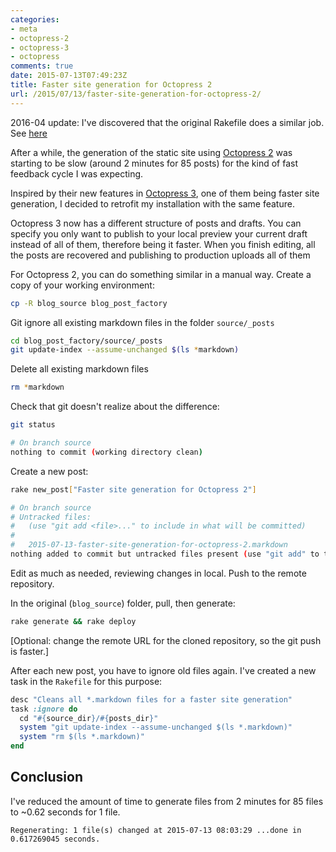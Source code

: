 ```yaml
---
categories:
- meta
- octopress-2
- octopress-3
- octopress
comments: true
date: 2015-07-13T07:49:23Z
title: Faster site generation for Octopress 2
url: /2015/07/13/faster-site-generation-for-octopress-2/
---
```


2016-04 update: I've discovered that the original Rakefile does a similar job. See [here][native-faster-generation]

After a while, the generation of the static site using [Octopress 2][octopress-2] was starting to be slow (around 2 minutes for 85 posts) for the kind of fast feedback cycle I was expecting.

Inspired by their new features in [Octopress 3][octopress-3], one of them being faster site generation, I decided to retrofit my installation with the same feature.

Octopress 3 now has a different structure of posts and drafts. You can specify you only want to publish to your local preview your current draft instead of all of them, therefore being it faster. When you finish editing, all the posts are recovered and publishing to production uploads all of them

For Octopress 2, you can do something similar in a manual way. Create a copy of your working environment:

```bash
cp -R blog_source blog_post_factory
```

Git ignore all existing markdown files in the folder ``source/_posts``

```bash
cd blog_post_factory/source/_posts
git update-index --assume-unchanged $(ls *markdown)
```

Delete all existing markdown files

```bash
rm *markdown
```

Check that git doesn't realize about the difference:

```bash
git status

# On branch source
nothing to commit (working directory clean)
```

Create a new post:

```bash
rake new_post["Faster site generation for Octopress 2"]
```

```bash
# On branch source
# Untracked files:
#   (use "git add <file>..." to include in what will be committed)
#
#	2015-07-13-faster-site-generation-for-octopress-2.markdown
nothing added to commit but untracked files present (use "git add" to track)
```

Edit as much as needed, reviewing changes in local. Push to the remote repository.

In the original (``blog_source``) folder, pull, then generate:

```bash
rake generate && rake deploy
```

[Optional: change the remote URL for the cloned repository, so the git push is faster.]   


After each new post, you have to ignore old files again. I've created a new task in the ``Rakefile`` for this purpose:

```ruby
desc "Cleans all *.markdown files for a faster site generation"
task :ignore do
  cd "#{source_dir}/#{posts_dir}"
  system "git update-index --assume-unchanged $(ls *.markdown)"
  system "rm $(ls *.markdown)"
end
```


## Conclusion

I've reduced the amount of time to generate files from 2 minutes for 85 files to ~0.62 seconds for 1 file.


```
Regenerating: 1 file(s) changed at 2015-07-13 08:03:29 ...done in 0.617269045 seconds.
```

[octopress-2]: http://octopress.org/2011/07/23/octopress-20-surfaces/
[octopress-3]: http://octopress.org/2015/01/15/octopress-3.0-is-coming/
[native-faster-generation]: [here](../../../../2016/04/17/faster-site-generation-native-octopress/) 
